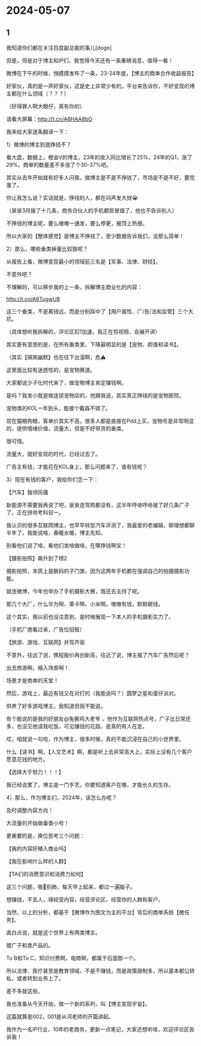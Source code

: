 # 2024-05-07

## 1


我知道你们都在关注百度副总裁的事儿[doge]

但是，但是对于博主和IP们，我觉得今天还有一条重磅消息，值得一看！

微博在下午的时候，悄摸摸发布了一条，23-24年度，【博主的商单合作收益报告】

好家伙，真的是一声好家伙，这是史上非常少有的，平台来告诉你，不好变现的博主都在什么领域（？？？）

（好得罪人啊大眼仔，真有你的）

请看大屏幕：http://t.cn/A6HAA8bO

我来给大家逐条翻译一下：

1）微博的博主到底挣钱不？

看大盘，数据上，橙金V的博主，23年的收入同比增长了25%，24年的Q1，涨了29%，商单的数量差不多涨了个30-37%吧。

其实从去年开始就有好多人问我，做博主是不是不挣钱了，市场是不是不好，要完蛋了。

你让我怎么说？实话就是，挣钱的人，都在闷声发大财😭

（泉泉3月接了十几条，商务合伙人的手机都抠冒烟了，他也不告诉别人）

不挣钱的博主呢，要么嗷嗷一通发，要么停更，被顶上热搜。

所以大家的【整体感觉】是博主不挣钱了，至少数据告诉我们，没那么简单！

2）那么，哪些垂类掉量比较狠呢？

从报告上看，微博变现最小的领域前三名是【军事、法律、财经】。

不意外吧？

不理解的，可以移步我的上一条，拆解博主商业化的内容：

http://t.cn/A6TugwU8

这三个垂类，不是离钱远，而是分别踩中了【用户属性、广/告/法和监管】三个大坑。

（具体想听我拆解的，评论区扣1加速，我正在剪视频，会展开讲）

其实更有意思的是，在所有垂类里，下降最明显的是【宠物、颜值和读书】。

（其实【搞笑幽默】也在往下出溜啊，危⚠️

这里面比较有迷惑性的，是宠物赛道。

大家都说少子化时代来了，做宠物博主肯定赚钱啊。

是吗？我发小就是做连锁宠物店的，他跟我说，其实真正挣钱的是宠物医院。

宠物类的KOL一年到头，能接个戴森不错了。

现在猫粮狗粮，客单价其实不高，很多人都是直接在Pdd上买，宠物号是非常明显的，提供情绪价值，流量大，但是不好带货的垂类。

很可惜。

流量大，就好变现的时代，已经过去了。

广告主有钱，才能花在KOL身上，那么问题来了，谁有钱呢？

3）现在有钱的客户，我给你们念一下：

【汽车】独领风骚

新能源不需要我再说了吧，泉泉连驾照都没有，这半年呼哧呼哧接了好几条广子了，正在拼命考科目一。

我认识的很多互联网博主，也早早转型汽车评测了，我最爱的老编辑，聊理想都聊半年了，我能说啥，春暖水暖，博主先知。

别看他们说了啥，看他们发啥做啥，在哪挣钱啊宝！

【摄影拍照】飙升到了榜2

摄影拍照，本质上是数码的子门类，因为这两年手机都在强调自己的拍摄摄影功能。

就连微博，今年也举办了手机摄影大赛，我还去主持了呢。

那几个大厂，什么华为啊、莱卡啊、小米啊，嗷嗷有钱，默默砸钱。

这个其实，我以前也没注意到，是时候展现一下本人的手机摄影实力了。

（手机厂商看过来，广告位招租）

【旅游、游戏、互联网】并驾齐驱

不意外，往远了说，携程股价再创新高，往近了说，博主接了汽车广告然后呢？

出去旅游啊，植入场景啊！

场景才是商单的天堂！

然后，游戏上，最近有钱又在对打的（我能说吗？）圆梦之星和蛋仔派对。

供养了好多游戏博主，我知道但我不能说。

有个能说的是我的好朋友@兔撕鸡大老爷 ，他作为互联网热点号，广子比日常还多，也没见他请我吃饭，可见赚钱的花路，是真的有人在走。

哎，咱就说一句哈，作为博主，很多时候，真的不能沉浸在自己的小世界里。

什么【读书】啊，【人文艺术】啊，都是听上去非常高大上，实际上没有几个客户愿意花钱的地方。

【选择大于努力！！！】

我已经说累了，博主是一门手艺，你要知道客户在哪，才能长久的生存。

4）那么，作为博主们，2024年，该怎么办呢？

及时调整内容方向！

大流量的开始做垂类小号！

更重要的是，换位思考三个问题：

【我的内容好植入商业吗】

【我在影响什么样的人群】

【TA们的消费意识和消费力如何】

这三个问题，吸🚬刻肺，每天早上起来，都过一遍脑子。

想赚钱，不丢人，得经营内容，经营评论区，经营你的人群和客户。

当然，以上的分析，都基于【微博作为图文为主的平台】背后的商单系统【微任务】。

直白点说，就是这个世界上有两类博主。

接广子和卖产品的。

To B和To C，知识付费啊，电商啊，都属于后面那一个。

所以法律、医疗甚至是教育领域，不是不赚钱，而是政策限制多，所以基本都公转私，或者转到业务上了。

差不多就这些。

我也准备从今天开始，做一个新的系列，叫【博主变现宇宙】。

这篇就算是002，001是从河老师的开篇讲起。

我作为一名IP行业，10年的老商务，更新一点笔记，大家还想听啥，欢迎评论区告诉我！






